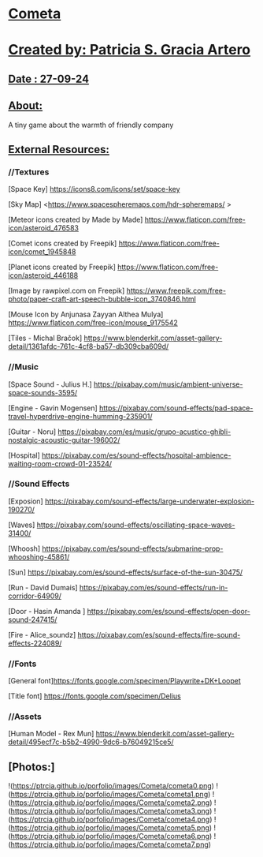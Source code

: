 # [Cometa](https://github.com/ptrcia/cometa)

[Created by: Patricia S. Gracia Artero](https://github.com/ptrcia/the-goose#created-by-patricia-s-gracia-artero)
===============================================================================================================

[Date : 27-09-24](https://github.com/ptrcia/cometa#date--27-09-24)
--------------------------------------------------------------------

[About:](https://github.com/ptrcia/cometa#about)
--------------------------------------------------
 A tiny game about the warmth of friendly company


## [External Resources:](https://github.com/ptrcia/cometa#external-resources)

### //Textures

[Space Key]
<https://icons8.com/icons/set/space-key>

[Sky Map]
<https://www.spacespheremaps.com/hdr-spheremaps/ >

[Meteor icons created by Made by Made]
<https://www.flaticon.com/free-icon/asteroid_476583>

[Comet icons created by Freepik]
<https://www.flaticon.com/free-icon/comet_1945848>

[Planet icons created by Freepik]
<https://www.flaticon.com/free-icon/asteroid_446188>

[Image by rawpixel.com on Freepik]
<https://www.freepik.com/free-photo/paper-craft-art-speech-bubble-icon_3740846.html>

[Mouse Icon by Anjunasa Zayyan Althea Mulya​]
<https://www.flaticon.com/free-icon/mouse_9175542>

[Tiles - Michal Bračok]
<https://www.blenderkit.com/asset-gallery-detail/1361afdc-761c-4cf8-ba57-db309cba609d/>


### //Music

[Space Sound - Julius H.]
<https://pixabay.com/music/ambient-universe-space-sounds-3595/>

[Engine - Gavin Mogensen] 
<https://pixabay.com/sound-effects/pad-space-travel-hyperdrive-engine-humming-235901/>

[Guitar - Noru]
<https://pixabay.com/es/music/grupo-acustico-ghibli-nostalgic-acoustic-guitar-196002/>

[Hospital]
<https://pixabay.com/es/sound-effects/hospital-ambience-waiting-room-crowd-01-23524/>


### //Sound Effects
[Exposion]
<https://pixabay.com/sound-effects/large-underwater-explosion-190270/>

[Waves]
<https://pixabay.com/sound-effects/oscillating-space-waves-31400/>

[Whoosh]
<https://pixabay.com/es/sound-effects/submarine-prop-whooshing-45861/>

[Sun]
<https://pixabay.com/es/sound-effects/surface-of-the-sun-30475/>


[Run - David Dumais]
<https://pixabay.com/es/sound-effects/run-in-corridor-64909/>

[Door - Hasin Amanda ]
<https://pixabay.com/es/sound-effects/open-door-sound-247415/>

[Fire - Alice_soundz]
<https://pixabay.com/es/sound-effects/fire-sound-effects-224089/>


### //Fonts

[General font]<https://fonts.google.com/specimen/Playwrite+DK+Loopet>

[Title font] <https://fonts.google.com/specimen/Delius>


### //Assets

[Human Model - Rex Mun]
<https://www.blenderkit.com/asset-gallery-detail/495ecf7c-b5b2-4990-9dc6-b76049215ce5/>



## [Photos:]

!(https://ptrcia.github.io/porfolio/images/Cometa/cometa0.png)
!(https://ptrcia.github.io/porfolio/images/Cometa/cometa1.png)
!(https://ptrcia.github.io/porfolio/images/Cometa/cometa2.png)
!(https://ptrcia.github.io/porfolio/images/Cometa/cometa3.png)
!(https://ptrcia.github.io/porfolio/images/Cometa/cometa4.png)
!(https://ptrcia.github.io/porfolio/images/Cometa/cometa5.png)
!(https://ptrcia.github.io/porfolio/images/Cometa/cometa6.png)
!(https://ptrcia.github.io/porfolio/images/Cometa/cometa7.png)
